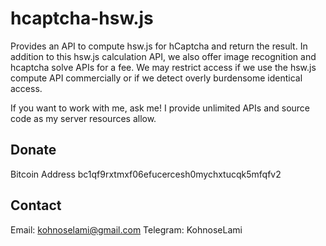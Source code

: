 # hcaptcha-hsw.js
Provides an API to compute hsw.js for hCaptcha and return the result.
In addition to this hsw.js calculation API, we also offer image recognition and hcaptcha solve APIs for a fee.
We may restrict access if we use the hsw.js compute API commercially or if we detect overly burdensome identical access.

If you want to work with me, ask me!
I provide unlimited APIs and source code as my server resources allow.

## Donate
Bitcoin Address
bc1qf9rxtmxf06efucercesh0mychxtucqk5mfqfv2

## Contact
Email: kohnoselami@gmail.com
Telegram: KohnoseLami
